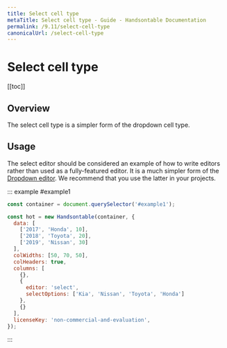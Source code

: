 ```yaml
---
title: Select cell type
metaTitle: Select cell type - Guide - Handsontable Documentation
permalink: /9.11/select-cell-type
canonicalUrl: /select-cell-type
---
```


# Select cell type

[[toc]]

## Overview
The select cell type is a simpler form of the dropdown cell type.

## Usage
The select editor should be considered an example of how to write editors rather than used as a fully-featured editor. It is a much simpler form of the [Dropdown editor](@/guides/cell-types/dropdown-cell-type.md). We recommend that you use the latter in your projects.

::: example #example1
```js
const container = document.querySelector('#example1');

const hot = new Handsontable(container, {
  data: [
    ['2017', 'Honda', 10],
    ['2018', 'Toyota', 20],
    ['2019', 'Nissan', 30]
  ],
  colWidths: [50, 70, 50],
  colHeaders: true,
  columns: [
    {},
    {
      editor: 'select',
      selectOptions: ['Kia', 'Nissan', 'Toyota', 'Honda']
    },
    {}
  ],
  licenseKey: 'non-commercial-and-evaluation',
});
```
:::
